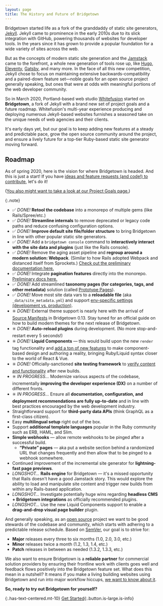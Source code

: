 ```yaml
---
layout: page
title: The History and Future of Bridgetown
---
```


Bridgetown started life as a fork of the granddaddy of static site generators, [Jekyll](https://jekyllrb.com). Jekyll came to prominence in the early 2010s due to its slick integration with GitHub, powering thousands of websites for developer tools. In the years since it has grown to provide a popular foundation for a wide variety of sites across the web.

But as the concepts of modern static site generation and the [Jamstack](/docs/jamstack/) came to the forefront, a whole new generation of tools rose up, like [Hugo](https://gohugo.io), [Eleventy](https://www.11ty.dev), [Gatsby](http://gatsbyjs.org), and many more. In the face of all this new competition, Jekyll chose to focus on maintaining extensive backwards-compatibility and a paired-down feature set—noble goals for an open source project generally speaking, but ones that were at odds with meaningful portions of the web developer community.

So in March 2020, Portland-based web studio [Whitefusion](https://www.whitefusion.studio) started on **Bridgetown**, a fork of Jekyll with a brand new set of project goals and a future roadmap. Whitefusion's multi-year experience producing and deploying numerous Jekyll-based websites furnishes a seasoned take on the unique needs of web agencies and their clients.

It's early days yet, but our goal is to keep adding new features at a steady and predictable pace, grow the open source community around the project, and ensure a lively future for a top-tier Ruby-based static site generator moving forward.

## Roadmap

As of spring 2020, here is the vision for where Bridgetown is headed. And this is just a start! If you have [ideas and feature requests (and code!) to contribute](/docs/community/#ways-to-contribute), let's do it!

([You also might want to take a look at our Project Goals page.](/docs/philosophy/))

{:.note}
- ✅ _DONE!_ **Retool the codebase** into a monorepo of multiple gems (like Rails/Spree/etc.)
- ✅ _DONE!_ **Streamline internals** to remove deprecated or legacy code paths and reduce confusing configuration options.
- ✅ _DONE!_ **Improve default site file/folder structure** to bring Bridgetown in line with other popular static site generators.
- ✅ _DONE!_ Add a `bridgetown console` command to **interactively interact with the site data and plugins** (just like the Rails console).
- ✅ _DONE!_ Remove the aging asset pipeline and **regroup around a modern solution: Webpack**. (Similar to how Rails adopted Webpack and distanced itself from Sprockets.) [Check out the preliminary documentation here.](/docs/frontend-assets/)
- ✅ _DONE!_ Integrate **pagination features** directly into the monorepo. [Preliminary docs here.](/docs/content/pagination/)
- ✅ _DONE!_ Add streamlined **taxonomy pages (for categories, tags, and other metadata)** solution (called [Prototype Pages](/docs/prototype-pages/)).
- ✅ _DONE!_ Move most site data vars to a **reloadable file** (aka `_data/site_metadata.yml`) and support [env-specific settings (development vs. production)](/docs/configuration/environments).
- ✳️ _DONE!_ External theme support is nearly here with the arrival of [Source Manifests](/docs/plugins/source-manifests) in Bridgetown 0.13. Stay tuned for an official guide on how to build modern themes for the next release of Bridgetown.
- ✳️ _DONE!_ **Auto-reload plugins** during development. (No more stop-and-restart every 5 seconds!)
- ✳️ _DONE!_ **Liquid Components** — this would build upon the new `render` tag functionality and [add a ton of new features](/docs/components) to make component-based design and authoring a reality, bringing Ruby/Liquid syntax closer to the world of React & Vue.
- ✳️ _DONE!_ Officially-sanctioned **site testing framework** to [verify content and functionality](/docs/testing) after new builds.
- ✳️ _IN PROGRESS…_ Modernize various aspects of the codebase, incrementally **improving
  the developer experience (DX)** on a number of different fronts.
- ✳️ _IN PROGRESS…_ Ensure all **documentation, configuration, and deployment recommendations are fully up-to-date** and in line with best practices encouraged by the web development industry.
- Straightforward support for **third-party data APIs** (think GraphQL as a first-class citizen).
- Easy **multilingual setup** right out of the box.
- Support **additional template languages** popular in the Ruby community such as ERB, HAML, and Slim.
- **Simple webhooks** — allow remote webhooks to be pinged after a successful build.
  - **“Private” pages** — aka put a website section behind a randomized URL that changes frequently and then allow that to be pinged to a webhook somewhere.
- Continued improvement of the incremental site generator for **lightning-fast page previews**.
- _LONGSHOT…_ **Rails engine** for Bridgetown — it's a missed opportunity that Rails doesn't have a good Jamstack story. This would explore the ability to load and manipulate site content and trigger new builds from within any Rails-based application.
- _LONGSHOT…_ Investigate potentially huge wins regarding **headless CMS + Bridgetown integrations** as officially recommended plugins.
- _LONGSHOT…_ Use the new Liquid Components support to enable a **drag-and-drop visual page builder** plugin.

And generally speaking, as an [open source](https://en.wikipedia.org/wiki/Open_source) project we want to be good stewards of the codebase and community, which starts with adhering to a predictable release schedule. Based on [SemVer](https://semver.org), our goal is to strive for:

- **Major** releases every three to six months (1.0, 2.0, 3.0, etc.)
- **Minor** releases twice a month (1.2, 1.3, 1.4, etc.)
- **Patch** releases in between as needed (1.3.2, 1.3.3, etc.)

We also want to ensure Bridgetown is a **reliable partner** for commercial solution providers by ensuring their frontline work with clients goes well and feedback flows positively into the Bridgetown feature set. What does this mean in a nutshell? It means if you make a living building websites using Bridgetown and run into major workflow hiccups, [we want to know about it](/docs/community/).

**So, ready to try out Bridgetown for yourself?**

{:.has-text-centered.mt-10}
[Get Started](/docs/){:.button.is-large.is-info}

